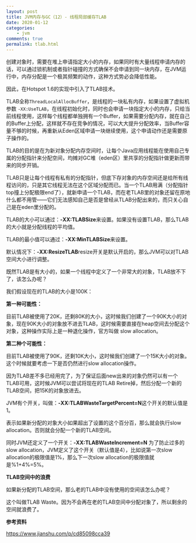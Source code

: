 ```yaml
---
layout: post
title: JVM内存与GC（12）- 线程局部缓存TLAB
date: 2020-01-12
categories:
    - jvm
comments: true
permalink: tlab.html
---
```


创建对象时，需要在堆上申请指定大小的内存，如果同时有大量线程申请内存的话，可以通过锁机制或者指针碰撞的方式确保不会申请到同一块内存，在JVM运行中，内存分配是一个极其频繁的动作，这种方式势必会降低性能。

因此，在Hotspot 1.6的实现中引入了TLAB技术。

TLAB全称`ThreadLocalAllocBuffer`，是线程的一块私有内存，如果设置了虚拟机参数 `-XX:UseTLAB`，在线程初始化时，同时也会申请一块指定大小的内存，只给当前线程使用，这样每个线程都单独拥有一个Buffer，如果需要分配内存，就在自己的Buffer上分配，这样就不存在竞争的情况，可以大大提升分配效率，当Buffer容量不够的时候，再重新从Eden区域申请一块继续使用，这个申请动作还是需要原子操作的。

TLAB的目的是在为新对象分配内存空间时，让每个Java应用线程能在使用自己专属的分配指针来分配空间，均摊对GC堆（eden区）里共享的分配指针做更新而带来的同步开销。

TLAB只是让每个线程有私有的分配指针，但底下存对象的内存空间还是给所有线程访问的，只是其它线程无法在这个区域分配而已。当一个TLAB用满（分配指针top撞上分配极限end了），就新申请一个TLAB，而在老TLAB里的对象还留在原地什么都不用管——它们无法感知自己是否是曾经从TLAB分配出来的，而只关心自己是在eden里分配的。

TLAB的大小可以通过：**-XX:TLABSize**来设置。如果没有设置TLAB，那么TLAB的大小就是分配线程的平均值。


TLAB的最小值可以通过：**-XX:MinTLABSize**来设置。

默认情况下：**-XX:ResizeTLAB**resize开关是默认开启的，那么JVM可以对TLAB空间大小进行调整。

既然TLAB是有大小的，如果一个线程中定义了一个非常大的对象，TLAB放不下了，该怎么办呢？


我们假设现在的TLAB的大小是100K：

**第一种可能性：**


目前TLAB被使用了20K，还剩80K的大小，这时候我们创建了一个90K大小的对象，现在90K大小的对象放不进去TLAB，这时候需要直接在heap空间去分配这个对象，这种操作实际上是一种退化操作，官方叫做 slow allocation。

**第二种个可能性：**


目前TLAB被使用了90K，还剩10K大小，这时候我们创建了一个15K大小的对象。这个时候就要考虑一下是否仍然进行slow allocation操作。


因为TLAB差不多已经用完了，为了保证后面new出来的对象仍然可以有一个TLAB可用，这时候JVM可以尝试将现在的TLAB Retire掉，然后分配一个新的TLAB空间，把15K的对象放进去。


JVM有个开关，叫做：**-XX:TLABWasteTargetPercent=N**这个开关的默认值是1。


表示如果新分配的对象大小如果超出了设置的这个百分百，那么就会执行slow allocation。否则就会分配一个新的TLAB空间。


同时JVM还定义了一个开关：**-XX:TLABWasteIncrement=N** 为了防止过多的slow allocation，JVM定义了这个开关（默认值是4），比如说第一次slow allocation的极限值是1%，那么下一次slow allocation的极限值就是%1+4%=5%。

**TLAB空间中的浪费**

如果新分配的TLAB空间，那么老的TLAB中没有使用的空间该怎么办呢？

这个叫做TLAB Waste。因为不会再在老的TLAB空间中分配对象了，所以剩余的空间就浪费了。

**参考资料**

https://www.jianshu.com/p/cd85098cca39